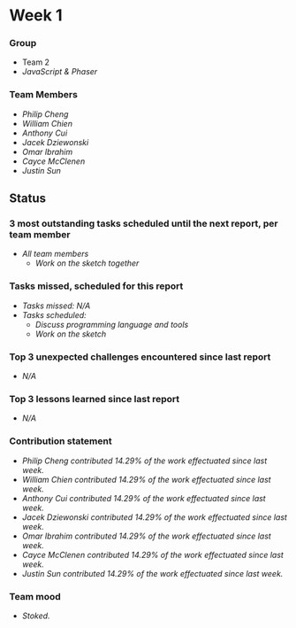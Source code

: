 # Week 1

### Group

 * Team 2
 * *JavaScript & Phaser*

### Team Members

 * *Philip Cheng*
 * *William Chien*
 * *Anthony Cui*
 * *Jacek Dziewonski*
 * *Omar Ibrahim*
 * *Cayce McClenen*
 * *Justin Sun*

## Status

### 3 most outstanding tasks scheduled until the next report, per team member

 * *All team members*
   * *Work on the sketch together*

### Tasks missed, scheduled for this report
 
 * *Tasks missed: N/A*
 * *Tasks scheduled:*
    * *Discuss programming language and tools*
    * *Work on the sketch*

### Top 3 unexpected challenges encountered since last report

 * *N/A*

### Top 3 lessons learned since last report

 * *N/A*

### Contribution statement

 * *Philip Cheng contributed 14.29% of the work effectuated since last week.*
 * *William Chien contributed 14.29% of the work effectuated since last week.*
 * *Anthony Cui contributed 14.29% of the work effectuated since last week.*
 * *Jacek Dziewonski contributed 14.29% of the work effectuated since last week.*
 * *Omar Ibrahim contributed 14.29% of the work effectuated since last week.*
 * *Cayce McClenen contributed 14.29% of the work effectuated since last week.*
 * *Justin Sun contributed 14.29% of the work effectuated since last week.*

### Team mood

 * *Stoked.*
